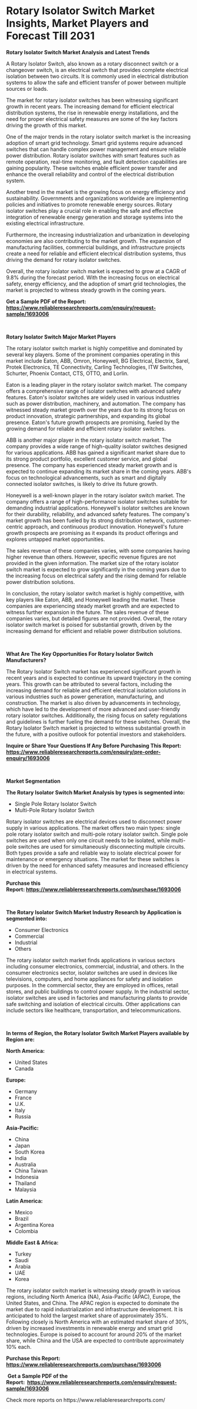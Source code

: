 <p><h1>Rotary Isolator Switch Market Insights, Market Players and Forecast Till 2031</h1></p><p><strong>Rotary Isolator Switch Market Analysis and Latest Trends</strong></p>
<p><p>A Rotary Isolator Switch, also known as a rotary disconnect switch or a changeover switch, is an electrical switch that provides complete electrical isolation between two circuits. It is commonly used in electrical distribution systems to allow the safe and efficient transfer of power between multiple sources or loads.</p><p>The market for rotary isolator switches has been witnessing significant growth in recent years. The increasing demand for efficient electrical distribution systems, the rise in renewable energy installations, and the need for proper electrical safety measures are some of the key factors driving the growth of this market.</p><p>One of the major trends in the rotary isolator switch market is the increasing adoption of smart grid technology. Smart grid systems require advanced switches that can handle complex power management and ensure reliable power distribution. Rotary isolator switches with smart features such as remote operation, real-time monitoring, and fault detection capabilities are gaining popularity. These switches enable efficient power transfer and enhance the overall reliability and control of the electrical distribution system.</p><p>Another trend in the market is the growing focus on energy efficiency and sustainability. Governments and organizations worldwide are implementing policies and initiatives to promote renewable energy sources. Rotary isolator switches play a crucial role in enabling the safe and effective integration of renewable energy generation and storage systems into the existing electrical infrastructure.</p><p>Furthermore, the increasing industrialization and urbanization in developing economies are also contributing to the market growth. The expansion of manufacturing facilities, commercial buildings, and infrastructure projects create a need for reliable and efficient electrical distribution systems, thus driving the demand for rotary isolator switches.</p><p>Overall, the rotary isolator switch market is expected to grow at a CAGR of 9.8% during the forecast period. With the increasing focus on electrical safety, energy efficiency, and the adoption of smart grid technologies, the market is projected to witness steady growth in the coming years.</p></p>
<p><strong>Get a Sample PDF of the Report:&nbsp; <a href="https://www.reliableresearchreports.com/enquiry/request-sample/1693006">https://www.reliableresearchreports.com/enquiry/request-sample/1693006</a></strong></p>
<p>&nbsp;</p>
<p><strong>Rotary Isolator Switch Major Market Players</strong></p>
<p><p>The rotary isolator switch market is highly competitive and dominated by several key players. Some of the prominent companies operating in this market include Eaton, ABB, Omron, Honeywell, BG Electrical, Electrix, Sarel, Protek Electronics, TE Connectivity, Carling Technologies, ITW Switches, Schurter, Phoenix Contact, CTS, OTTO, and Lorlin.</p><p>Eaton is a leading player in the rotary isolator switch market. The company offers a comprehensive range of isolator switches with advanced safety features. Eaton's isolator switches are widely used in various industries such as power distribution, machinery, and automation. The company has witnessed steady market growth over the years due to its strong focus on product innovation, strategic partnerships, and expanding its global presence. Eaton's future growth prospects are promising, fueled by the growing demand for reliable and efficient rotary isolator switches.</p><p>ABB is another major player in the rotary isolator switch market. The company provides a wide range of high-quality isolator switches designed for various applications. ABB has gained a significant market share due to its strong product portfolio, excellent customer service, and global presence. The company has experienced steady market growth and is expected to continue expanding its market share in the coming years. ABB's focus on technological advancements, such as smart and digitally connected isolator switches, is likely to drive its future growth.</p><p>Honeywell is a well-known player in the rotary isolator switch market. The company offers a range of high-performance isolator switches suitable for demanding industrial applications. Honeywell's isolator switches are known for their durability, reliability, and advanced safety features. The company's market growth has been fueled by its strong distribution network, customer-centric approach, and continuous product innovation. Honeywell's future growth prospects are promising as it expands its product offerings and explores untapped market opportunities.</p><p>The sales revenue of these companies varies, with some companies having higher revenue than others. However, specific revenue figures are not provided in the given information. The market size of the rotary isolator switch market is expected to grow significantly in the coming years due to the increasing focus on electrical safety and the rising demand for reliable power distribution solutions.</p><p>In conclusion, the rotary isolator switch market is highly competitive, with key players like Eaton, ABB, and Honeywell leading the market. These companies are experiencing steady market growth and are expected to witness further expansion in the future. The sales revenue of these companies varies, but detailed figures are not provided. Overall, the rotary isolator switch market is poised for substantial growth, driven by the increasing demand for efficient and reliable power distribution solutions.</p></p>
<p>&nbsp;</p>
<p><strong>What Are The Key Opportunities For Rotary Isolator Switch Manufacturers?</strong></p>
<p><p>The Rotary Isolator Switch market has experienced significant growth in recent years and is expected to continue its upward trajectory in the coming years. This growth can be attributed to several factors, including the increasing demand for reliable and efficient electrical isolation solutions in various industries such as power generation, manufacturing, and construction. The market is also driven by advancements in technology, which have led to the development of more advanced and user-friendly rotary isolator switches. Additionally, the rising focus on safety regulations and guidelines is further fueling the demand for these switches. Overall, the Rotary Isolator Switch market is projected to witness substantial growth in the future, with a positive outlook for potential investors and stakeholders.</p></p>
<p><strong>Inquire or Share Your Questions If Any Before Purchasing This Report: <a href="https://www.reliableresearchreports.com/enquiry/pre-order-enquiry/1693006">https://www.reliableresearchreports.com/enquiry/pre-order-enquiry/1693006</a></strong></p>
<p>&nbsp;</p>
<p><strong>Market Segmentation</strong></p>
<p><strong>The Rotary Isolator Switch Market Analysis by types is segmented into:</strong></p>
<p><ul><li>Single Pole Rotary Isolator Switch</li><li>Multi-Pole Rotary Isolator Switch</li></ul></p>
<p><p>Rotary isolator switches are electrical devices used to disconnect power supply in various applications. The market offers two main types: single pole rotary isolator switch and multi-pole rotary isolator switch. Single pole switches are used when only one circuit needs to be isolated, while multi-pole switches are used for simultaneously disconnecting multiple circuits. Both types provide a safe and reliable way to isolate electrical power for maintenance or emergency situations. The market for these switches is driven by the need for enhanced safety measures and increased efficiency in electrical systems.</p></p>
<p><strong>Purchase this Report:&nbsp;<a href="https://www.reliableresearchreports.com/purchase/1693006">https://www.reliableresearchreports.com/purchase/1693006</a></strong></p>
<p>&nbsp;</p>
<p><strong>The Rotary Isolator Switch Market Industry Research by Application is segmented into:</strong></p>
<p><ul><li>Consumer Electronics</li><li>Commercial</li><li>Industrial</li><li>Others</li></ul></p>
<p><p>The rotary isolator switch market finds applications in various sectors including consumer electronics, commercial, industrial, and others. In the consumer electronics sector, isolator switches are used in devices like televisions, computers, and home appliances for safety and isolation purposes. In the commercial sector, they are employed in offices, retail stores, and public buildings to control power supply. In the industrial sector, isolator switches are used in factories and manufacturing plants to provide safe switching and isolation of electrical circuits. Other applications can include sectors like healthcare, transportation, and telecommunications.</p></p>
<p>&nbsp;</p>
<p><strong>In terms of Region, the Rotary Isolator Switch Market Players available by Region are:</strong></p>
<p>
    <p> <strong> North America: </strong>
        <ul>
            <li>United States</li>
            <li>Canada</li>
        </ul>
        </p> 
    <p> <strong> Europe: </strong>
        <ul>
            <li>Germany</li>
            <li>France</li>
            <li>U.K.</li>
            <li>Italy</li>
            <li>Russia</li>
        </ul>
        </p> 
    <p> <strong> Asia-Pacific: </strong>
        <ul>
            <li>China</li>
            <li>Japan</li>
            <li>South Korea</li>
            <li>India</li>
            <li>Australia</li>
            <li>China Taiwan</li>
            <li>Indonesia</li>
            <li>Thailand</li>
            <li>Malaysia</li>
        </ul>
        </p> 
    <p> <strong> Latin America: </strong>
        <ul>
            <li>Mexico</li>
            <li>Brazil</li>
            <li>Argentina Korea</li>
            <li>Colombia</li>
        </ul>
        </p> 
    <p> <strong> Middle East & Africa: </strong>
        <ul>
            <li>Turkey</li>
            <li>Saudi</li>
            <li>Arabia</li>
            <li>UAE</li>
            <li>Korea</li>
        </ul>
    </p>
    </p>
<p><p>The rotary isolator switch market is witnessing steady growth in various regions, including North America (NA), Asia-Pacific (APAC), Europe, the United States, and China. The APAC region is expected to dominate the market due to rapid industrialization and infrastructure development. It is anticipated to hold the largest market share of approximately 35%. Following closely is North America with an estimated market share of 30%, driven by increased investments in renewable energy and smart grid technologies. Europe is poised to account for around 20% of the market share, while China and the USA are expected to contribute approximately 10% each.</p></p>
<p><strong>Purchase this Report: <a href="https://www.reliableresearchreports.com/purchase/1693006">https://www.reliableresearchreports.com/purchase/1693006</a></strong></p>
<p>&nbsp;<strong>Get a Sample PDF of the Report:&nbsp;&nbsp;<a href="https://www.reliableresearchreports.com/enquiry/request-sample/1693006">https://www.reliableresearchreports.com/enquiry/request-sample/1693006</a></strong></p>
<p><strong></strong></p>
<p>Check more reports on https://www.reliableresearchreports.com/</p>